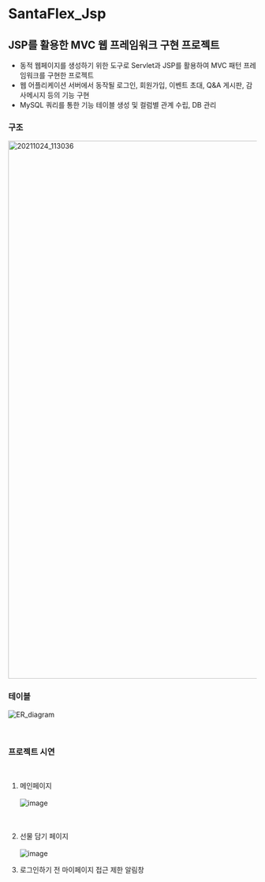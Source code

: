 # SantaFlex_Jsp
<h2>JSP를 활용한 MVC 웹 프레임워크 구현 프로젝트</h2>

- 동적 웹페이지를 생성하기 위한 도구로 Servlet과 JSP를 활용하여 MVC 패턴 프레임워크를 구현한 프로젝트
- 웹 어플리케이션 서버에서 동작될 로그인, 회원가입, 이벤트 초대, Q&A 게시판, 감사메시지 등의 기능 구현
- MySQL 쿼리를 통한 기능 테이블 생성 및 컬럼별 관계 수립, DB 관리

<h3>구조</h3>

<img width="1088" alt="20211024_113036" src="https://user-images.githubusercontent.com/78725674/138577998-30baa86c-c68e-4567-9f20-154fd291d029.png">


<br>
<h3>테이블</h3>

![ER_diagram](https://user-images.githubusercontent.com/78725674/138577301-6201c92c-61d3-4301-9061-3f5e091c24ce.png)

<br>
<h3>프로젝트 시연</h3><br>

1. 메인페이지<br><br>
![image](https://user-images.githubusercontent.com/78725674/142082587-9a04571d-169a-4a56-b194-04ecfcc4237c.png)<br><br><br>

2. 선물 담기 페이지 <br><br>
![image](https://user-images.githubusercontent.com/78725674/142082599-d27b49cf-7dc9-42cb-b43a-2483409842c2.png)

3. 로그인하기 전 마이페이지 접근 제한 알림창

